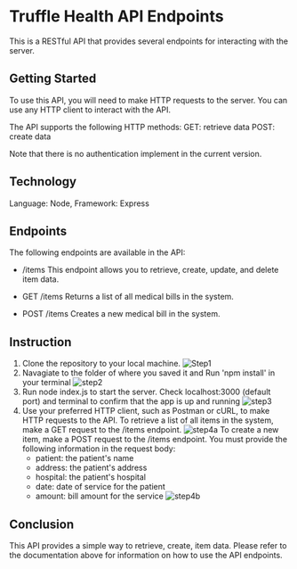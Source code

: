 # Truffle Health API Endpoints 
This is a RESTful API that provides several endpoints for interacting with the server.

## Getting Started
To use this API, you will need to make HTTP requests to the server. You can use any HTTP client to interact with the API.

The API supports the following HTTP methods:
GET: retrieve data
POST: create data

Note that there is no authentication implement in the current version.

## Technology
Language: Node, Framework: Express

## Endpoints
The following endpoints are available in the API:
- /items
This endpoint allows you to retrieve, create, update, and delete item data.

- GET /items
Returns a list of all medical bills in the system.

- POST /items
Creates a new medical bill in the system.

## Instruction
1. Clone the repository to your local machine.
![Step1](https://user-images.githubusercontent.com/83096156/219266621-5c267917-744c-4f4f-92e8-3471a69397e7.gif)
2. Navagiate to the folder of where you saved it and Run 'npm install' in your terminal
![step2](https://user-images.githubusercontent.com/83096156/219267186-fcf9e852-b731-4f15-bf41-11d648c48b65.gif)
4. Run node index.js to start the server. Check localhost:3000 (default port) and terminal to confirm that the app is up and running
![step3](https://user-images.githubusercontent.com/83096156/219267405-a4fa7225-428d-4ead-a5fa-bd74020495c3.gif)
5. Use your preferred HTTP client, such as Postman or cURL, to make HTTP requests to the API.
    To retrieve a list of all items in the system, make a GET request to the /items endpoint.
    ![step4a](https://user-images.githubusercontent.com/83096156/219267744-963403db-33e3-49dc-b171-7071f0fedc59.gif)
    To create a new item, make a POST request to the /items endpoint. You must provide the following information in the request body:
    - patient: the patient's name
    - address: the patient's address
    - hospital: the patient's hospital 
    - date: date of service for the patient
    - amount: bill amount for the service
    ![step4b](https://user-images.githubusercontent.com/83096156/219268692-8b2ba63e-c7d8-4d25-a6b8-76effc50fa28.gif)

## Conclusion
This API provides a simple way to retrieve, create, item data. Please refer to the documentation above for information on how to use the API endpoints.


